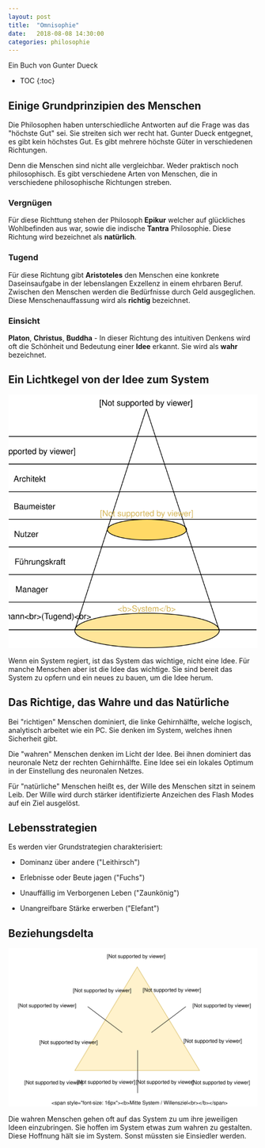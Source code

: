 ```yaml
---
layout: post
title:  "Omnisophie"
date:   2018-08-08 14:30:00
categories: philosophie
---
```


Ein Buch von Gunter Dueck


* TOC
{:toc}

## Einige Grundprinzipien des Menschen

Die Philosophen haben unterschiedliche Antworten auf die Frage was das "höchste Gut" sei. Sie streiten sich wer recht hat.
Gunter Dueck entgegnet, es gibt kein höchstes Gut. Es gibt mehrere höchste Güter in verschiedenen Richtungen.

Denn die Menschen sind nicht alle vergleichbar. Weder praktisch noch philosophisch. Es gibt verschiedene Arten von Menschen, die in verschiedene philosophische Richtungen streben.

### Vergnügen

Für diese Richttung stehen der Philosoph **Epikur** welcher auf glückliches Wohlbefinden aus war, sowie die indische **Tantra** Philosophie. Diese Richtung wird bezeichnet als **natürlich**.

### Tugend

Für diese Richtung gibt **Aristoteles** den Menschen eine konkrete Daseinsaufgabe in der lebenslangen Exzellenz in einem ehrbaren Beruf. Zwischen den Menschen werden die Bedürfnisse durch Geld ausgeglichen. Diese Menschenauffassung wird als **richtig** bezeichnet.

### Einsicht

**Platon**, **Christus**, **Buddha** - In dieser Richtung des intuitiven Denkens wird oft die Schönheit und Bedeutung einer **Idee** erkannt. Sie wird als **wahr** bezeichnet.

## Ein Lichtkegel von der Idee zum System

![Lichtkegel](/img/philosophie/lichtkegel.svg)

Wenn ein System regiert, ist das System das wichtige, nicht eine Idee. Für manche Menschen aber ist die Idee das wichtige. Sie sind bereit das System zu opfern und ein neues zu bauen, um die Idee herum.


## Das Richtige, das Wahre und das Natürliche

Bei "richtigen" Menschen dominiert, die linke Gehirnhälfte, welche logisch, analytisch arbeitet wie ein PC. Sie denken im System, welches ihnen Sicherheit gibt.

Die "wahren" Menschen denken im Licht der Idee. Bei ihnen dominiert das neuronale Netz der rechten Gehirnhälfte. Eine Idee sei ein lokales Optimum in der Einstellung des neuronalen Netzes.

Für "natürliche" Menschen heißt es, der Wille des Menschen sitzt in seinem Leib. Der Wille wird durch stärker identifizierte Anzeichen des Flash Modes auf ein Ziel ausgelöst.


## Lebensstrategien

Es werden vier Grundstrategien charakterisiert:

* Dominanz über andere ("Leithirsch")

* Erlebnisse oder Beute jagen ("Fuchs")

* Unauffällig im Verborgenen Leben ("Zaunkönig")

* Unangreifbare Stärke erwerben ("Elefant")


## Beziehungsdelta

![Omnisophie Dreieck](/img/philosophie/omni-dreieck.svg)

Die wahren Menschen gehen oft auf das System zu um ihre jeweiligen Ideen einzubringen. Sie hoffen im System etwas zum wahren zu gestalten. Diese Hoffnung hält sie im System. Sonst müssten sie Einsiedler werden.
